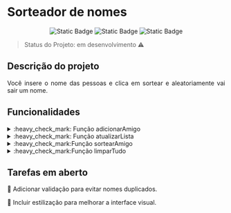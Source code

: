 <h1>Sorteador de nomes</h1> 

<p align="center">
 <img alt="Static Badge" src="https://img.shields.io/badge/HTML-red">
 <img alt="Static Badge" src="https://img.shields.io/badge/CSS-blue">
<img alt="Static Badge" src="https://img.shields.io/badge/JavaScript-yellow">
</p>

> Status do Projeto: em desenvolvimento :warning:

## Descrição do projeto 

<p align="justify">
  Você insere o nome das pessoas e clica em sortear e aleatoriamente vai sair um nome.
</p>

## Funcionalidades


<details><summary> :heavy_check_mark: Função adicionarAmigo </summary>
 <p>
   
```
function adicionarAmigo () {
    let botaoListaDeAmigos = document.getElementById('amigo').value; 
    if (botaoListaDeAmigos.trim() === '') {
        alert('Por favor, insira um nome.')
    } else {
        nomes.push(botaoListaDeAmigos)
        atualizarLista();
    }
}
```

O que ela faz:<br>
Pega o valor inserido pelo usuário no campo de entrada com o `id` `amigo`.<br>
Verifica se o campo está vazio:<br>
Se sim, exibe um alerta pedindo para inserir um nome.<br>
Se não, o nome é adicionado ao array `nomes` usando o método `.push`<br>
Chama a função `atualizarLista` para atualizar a exibição da lista de amigos.
 </p>
</details>



<details><summary>:heavy_check_mark: Função atualizarLista  </summary>
 <p>
   
```
function atualizarLista() {
    let lista = document.getElementById('listaAmigos');
    lista.innerHTML = '';
    for (let i = 0; i < nomes.length; i++){
        let li = document.createElement('li');
        li.textContent = nomes[i];
        lista.appendChild(li);
        document.getElementById('amigo').value = '';
    }
}

```

O que ela faz:<br>
Obtém o elemento da lista de amigos com o `id` `listaAmigos`.<br>
Limpa o conteúdo atual da lista (`innerHTML = ''`).
Percorre o array nomes e:<br>
Cria um elemento `<li>` para cada nome.<br>
Define o conteúdo de texto do `<li>` como o nome correspondente.<br>
Adiciona o `<li>` à lista (`listaAmigos`).<br>
Limpa o campo de entrada após adicionar o nome.
 </p>
</details>


 
<details><summary>:heavy_check_mark:Função sortearAmigo</summary>
 <p>
   
```
function sortearAmigo () {
    let indiceAleatorio = Math.floor(Math.random() * nomes.length);
    let amigoSorteado = nomes[indiceAleatorio];
    document.getElementById('resultado').innerHTML = `Amigo sorteado: ${amigoSorteado}`;
    limparTudo();
}
```
Gera um índice aleatório com base no tamanho da lista `nomes`:<br>
Usa `Math.random` (número aleatório entre 0 e 1) e multiplica pelo tamanho do array.<br>
Converte para um número inteiro com `Math.floor`.<br>
Obtém o nome sorteado a partir do índice aleatório.<br>
Exibe o resultado no elemento com o `id` `resultado`.<br>
Chama a função `limparTudo` para limpar os dados após o sorteio.

 </p>
</details>

<details><summary>:heavy_check_mark:Função limparTudo</summary>
 <p>
   
```
function limparTudo() {
    nomes = [];
    document.getElementById('listaAmigos').innerHTML = '';
    document.getElementById('resultado').innerHTML = '';
    document.getElementById('amigo').value = '';
}
```
Esvazia o array `nomes`.<br>
Remove os elementos da lista na interface (`listaAmigos`).<br>
Limpa o campo de resultado do sorteio (`resultado`).<br>
Reseta o campo de entrada (`amigo`).

 </p>
</details> 

## Tarefas em aberto

:memo: Adicionar validação para evitar nomes duplicados.

:memo: Incluir estilização para melhorar a interface visual.
